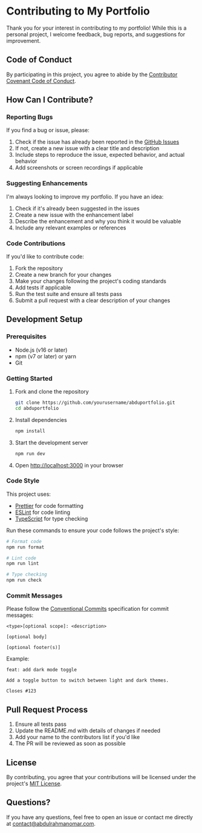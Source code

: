 # Contributing to My Portfolio

Thank you for your interest in contributing to my portfolio! While this is a personal project, I welcome feedback, bug reports, and suggestions for improvement.

## Code of Conduct

By participating in this project, you agree to abide by the [Contributor Covenant Code of Conduct](https://www.contributor-covenant.org/version/2/1/code_of_conduct/).

## How Can I Contribute?

### Reporting Bugs

If you find a bug or issue, please:

1. Check if the issue has already been reported in the [GitHub Issues](https://github.com/yourusername/abduportfolio/issues)
2. If not, create a new issue with a clear title and description
3. Include steps to reproduce the issue, expected behavior, and actual behavior
4. Add screenshots or screen recordings if applicable

### Suggesting Enhancements

I'm always looking to improve my portfolio. If you have an idea:

1. Check if it's already been suggested in the issues
2. Create a new issue with the enhancement label
3. Describe the enhancement and why you think it would be valuable
4. Include any relevant examples or references

### Code Contributions

If you'd like to contribute code:

1. Fork the repository
2. Create a new branch for your changes
3. Make your changes following the project's coding standards
4. Add tests if applicable
5. Run the test suite and ensure all tests pass
6. Submit a pull request with a clear description of your changes

## Development Setup

### Prerequisites

- Node.js (v16 or later)
- npm (v7 or later) or yarn
- Git

### Getting Started

1. Fork and clone the repository
   ```bash
   git clone https://github.com/yourusername/abduportfolio.git
   cd abduportfolio
   ```

2. Install dependencies
   ```bash
   npm install
   ```

3. Start the development server
   ```bash
   npm run dev
   ```

4. Open [http://localhost:3000](http://localhost:3000) in your browser

### Code Style

This project uses:

- [Prettier](https://prettier.io/) for code formatting
- [ESLint](https://eslint.org/) for code linting
- [TypeScript](https://www.typescriptlang.org/) for type checking

Run these commands to ensure your code follows the project's style:

```bash
# Format code
npm run format

# Lint code
npm run lint

# Type checking
npm run check
```

### Commit Messages

Please follow the [Conventional Commits](https://www.conventionalcommits.org/) specification for commit messages:

```
<type>[optional scope]: <description>

[optional body]

[optional footer(s)]
```

Example:
```
feat: add dark mode toggle

Add a toggle button to switch between light and dark themes.

Closes #123
```

## Pull Request Process

1. Ensure all tests pass
2. Update the README.md with details of changes if needed
3. Add your name to the contributors list if you'd like
4. The PR will be reviewed as soon as possible

## License

By contributing, you agree that your contributions will be licensed under the project's [MIT License](LICENSE).

## Questions?

If you have any questions, feel free to open an issue or contact me directly at contact@abdulrahmanomar.com.
